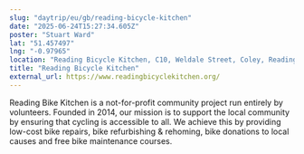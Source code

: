 ```yaml
---
slug: "daytrip/eu/gb/reading-bicycle-kitchen"
date: "2025-06-24T15:27:34.605Z"
poster: "Stuart Ward"
lat: "51.457497"
lng: "-0.97965"
location: "Reading Bicycle Kitchen, C10, Weldale Street, Coley, Reading, England, RG1 7PF, United Kingdom"
title: "Reading Bicycle Kitchen"
external_url: https://www.readingbicyclekitchen.org/
---
```

Reading Bike Kitchen is a not-for-profit community project run entirely by volunteers. Founded in 2014, our mission is to support the local community by ensuring that cycling is accessible to all. We achieve this by providing low-cost bike repairs, bike refurbishing & rehoming, bike donations to local causes and free bike maintenance courses. 
